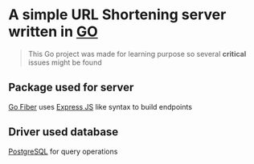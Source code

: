 # A simple URL Shortening server written in [GO](https://go.dev)

> This Go project was made for learning purpose so several **critical** issues might be found

## Package used for server

[Go Fiber](https://docs.gofiber.io/) uses [Express JS](https://expressjs.com) like syntax to build endpoints

## Driver used database

[PostgreSQL](https://postgresql.org) for query operations
